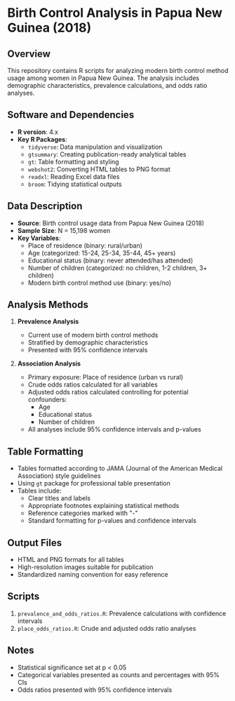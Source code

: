 # Birth Control Analysis in Papua New Guinea (2018)

## Overview
This repository contains R scripts for analyzing modern birth control method usage among women in Papua New Guinea. The analysis includes demographic characteristics, prevalence calculations, and odds ratio analyses.

## Software and Dependencies
- **R version**: 4.x
- **Key R Packages**:
  - `tidyverse`: Data manipulation and visualization
  - `gtsummary`: Creating publication-ready analytical tables
  - `gt`: Table formatting and styling
  - `webshot2`: Converting HTML tables to PNG format
  - `readxl`: Reading Excel data files
  - `broom`: Tidying statistical outputs

## Data Description
- **Source**: Birth control usage data from Papua New Guinea (2018)
- **Sample Size**: N = 15,198 women
- **Key Variables**:
  - Place of residence (binary: rural/urban)
  - Age (categorized: 15-24, 25-34, 35-44, 45+ years)
  - Educational status (binary: never attended/has attended)
  - Number of children (categorized: no children, 1-2 children, 3+ children)
  - Modern birth control method use (binary: yes/no)

## Analysis Methods
1. **Prevalence Analysis**
   - Current use of modern birth control methods
   - Stratified by demographic characteristics
   - Presented with 95% confidence intervals

2. **Association Analysis**
   - Primary exposure: Place of residence (urban vs rural)
   - Crude odds ratios calculated for all variables
   - Adjusted odds ratios calculated controlling for potential confounders:
     - Age
     - Educational status
     - Number of children
   - All analyses include 95% confidence intervals and p-values

## Table Formatting
- Tables formatted according to JAMA (Journal of the American Medical Association) style guidelines
- Using `gt` package for professional table presentation
- Tables include:
  - Clear titles and labels
  - Appropriate footnotes explaining statistical methods
  - Reference categories marked with "-"
  - Standard formatting for p-values and confidence intervals

## Output Files
- HTML and PNG formats for all tables
- High-resolution images suitable for publication
- Standardized naming convention for easy reference

## Scripts
1. `prevalence_and_odds_ratios.R`: Prevalence calculations with confidence intervals
2. `place_odds_ratios.R`: Crude and adjusted odds ratio analyses

## Notes
- Statistical significance set at p < 0.05
- Categorical variables presented as counts and percentages with 95% CIs
- Odds ratios presented with 95% confidence intervals